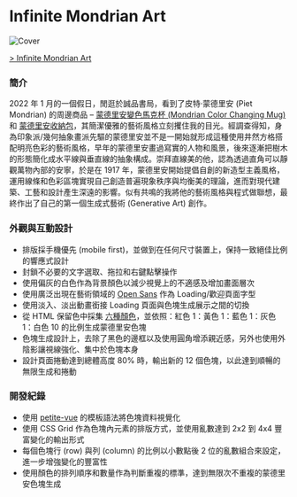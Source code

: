 # Infinite Mondrian Art

![Cover](https://cdn.dribbble.com/users/3800131/screenshots/17315331/media/fba91e10d3851332edd6d1405c95ce1e.png)

[> Infinite Mondrian Art](https://mondrian-art.netlify.app/)

### 簡介
2022 年 1 月的一個假日，閒逛於誠品書局，看到了皮特·蒙德里安 (Piet Mondrian) 的周邊商品 – [蒙德里安變色馬克杯 (Mondrian Color Changing Mug)](https://www.eslite.com/product/1005140612574658) 和 [蒙德里安收納包](https://www.eslite.com/product/1005140612574657)，其簡潔優雅的藝術風格立刻攫住我的目光。經調查得知，身為印象派/幾何抽象畫派先驅的蒙德里安並不是一開始就形成這種使用井然方格搭配明亮色彩的藝術風格，早年的蒙德里安畫過寫實的人物和風景，後來逐漸把樹木的形態簡化成水平線與垂直線的抽象構成。崇拜直線美的他，認為透過直角可以靜觀萬物內部的安寧，於是在 1917 年，蒙德里安開始提倡自創的新造型主義風格，運用線條和色彩區塊實現自己創造普遍現象秩序與均衡美的理論，進而對現代建築、工藝和設計產生深遠的影響。似有共鳴的我將他的藝術風格與程式做聯想，最終作出了自己的第一個生成式藝術 (Generative Art) 創作。

### 外觀與互動設計
- 排版採手機優先 (mobile first)，並做到在任何尺寸裝置上，保持一致絕佳比例的響應式設計
- 封鎖不必要的文字選取、拖拉和右鍵點擊操作
- 使用偏灰的白色作為背景顏色以減少視覺上的不適感及增加畫面層次
- 使用廣泛出現在藝術領域的 [Open Sans](https://fonts.google.com/specimen/Open+Sans) 作為 Loading/歡迎頁面字型
- 使用淡入、淡出動畫銜接 Loading 頁面與色塊生成展示之間的切換
- 從 HTML 保留色中採集 [六種顏色](https://color-names.netlify.app/?colors=+crimson+gold+royalblue+darkgray+black+white)，並依照：紅色 1：黃色 1：藍色 1：灰色 1：白色 10 的比例生成蒙德里安色塊
- 色塊生成設計上，去除了黑色的邊框以及使用圓角增添親近感，另外也使用外陰影讓視線強化、集中於色塊本身
- 設計頁面捲動達到總體高度 80% 時，輸出新的 12 個色塊，以此達到順暢的無限生成和捲動

### 開發紀錄
- 使用 [petite-vue](https://github.com/vuejs/petite-vue) 的模板語法將色塊資料視覺化
- 使用 CSS Grid 作為色塊內元素的排版方式，並使用亂數達到 2x2 到 4x4 豐富變化的輸出形式
- 每個色塊行 (row) 與列 (column) 的比例以小數點後 2 位的亂數組合來設定，進一步增強變化的豐富性
- 使用顏色的排列順序和數量作為判斷重複的標準，達到無限次不重複的蒙德里安色塊生成